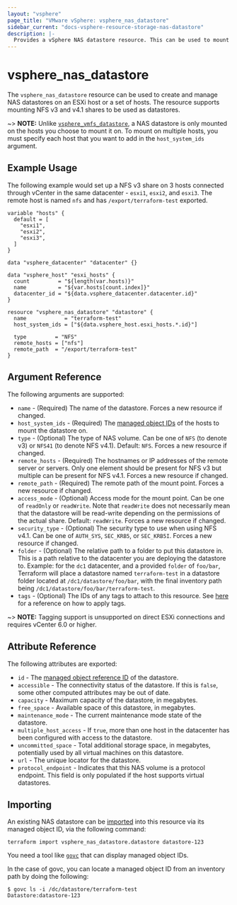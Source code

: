 ```yaml
---
layout: "vsphere"
page_title: "VMware vSphere: vsphere_nas_datastore"
sidebar_current: "docs-vsphere-resource-storage-nas-datastore"
description: |-
  Provides a vSphere NAS datastore resource. This can be used to mount a NFS share as a datastore on a host.
---
```


# vsphere\_nas\_datastore

The `vsphere_nas_datastore` resource can be used to create and manage NAS
datastores on an ESXi host or a set of hosts. The resource supports mounting
NFS v3 and v4.1 shares to be used as datastores.

~> **NOTE:** Unlike [`vsphere_vmfs_datastore`][resource-vmfs-datastore], a NAS
datastore is only mounted on the hosts you choose to mount it on. To mount on
multiple hosts, you must specify each host that you want to add in the
`host_system_ids` argument.

[resource-vmfs-datastore]: /docs/providers/vsphere/r/vmfs_datastore.html

## Example Usage

The following example would set up a NFS v3 share on 3 hosts connected through
vCenter in the same datacenter - `esxi1`, `esxi2`, and `esxi3`. The remote host
is named `nfs` and has `/export/terraform-test` exported.

```hcl
variable "hosts" {
  default = [
    "esxi1",
    "esxi2",
    "esxi3",
  ]
}

data "vsphere_datacenter" "datacenter" {}

data "vsphere_host" "esxi_hosts" {
  count         = "${length(var.hosts)}"
  name          = "${var.hosts[count.index]}"
  datacenter_id = "${data.vsphere_datacenter.datacenter.id}"
}

resource "vsphere_nas_datastore" "datastore" {
  name            = "terraform-test"
  host_system_ids = ["${data.vsphere_host.esxi_hosts.*.id}"]

  type         = "NFS"
  remote_hosts = ["nfs"]
  remote_path  = "/export/terraform-test"
}
```

## Argument Reference

The following arguments are supported:

* `name` - (Required) The name of the datastore. Forces a new resource if
  changed.
* `host_system_ids` - (Required) The [managed object IDs][docs-about-morefs] of
  the hosts to mount the datastore on.
* `type` - (Optional) The type of NAS volume. Can be one of `NFS` (to denote
  v3) or `NFS41` (to denote NFS v4.1). Default: `NFS`. Forces a new resource if
  changed.
* `remote_hosts` - (Required) The hostnames or IP addresses of the remote
  server or servers. Only one element should be present for NFS v3 but multiple
  can be present for NFS v4.1. Forces a new resource if changed.
* `remote_path` - (Required) The remote path of the mount point. Forces a new
  resource if changed.
* `access_mode` - (Optional) Access mode for the mount point. Can be one of
  `readOnly` or `readWrite`. Note that `readWrite` does not necessarily mean
  that the datastore will be read-write depending on the permissions of the
  actual share. Default: `readWrite`. Forces a new resource if changed.
* `security_type` - (Optional) The security type to use when using NFS v4.1.
  Can be one of `AUTH_SYS`, `SEC_KRB5`, or `SEC_KRB5I`. Forces a new resource
  if changed.
* `folder` - (Optional) The relative path to a folder to put this datastore in.
  This is a path relative to the datacenter you are deploying the datastore to.
  Example: for the `dc1` datacenter, and a provided `folder` of `foo/bar`,
  Terraform will place a datastore named `terraform-test` in a datastore folder
  located at `/dc1/datastore/foo/bar`, with the final inventory path being
  `/dc1/datastore/foo/bar/terraform-test`.
* `tags` - (Optional) The IDs of any tags to attach to this resource. See
  [here][docs-applying-tags] for a reference on how to apply tags.

[docs-applying-tags]: /docs/providers/vsphere/r/tag.html#using-tags-in-a-supported-resource
[docs-about-morefs]: /docs/providers/vsphere/index.html#use-of-managed-object-references-by-the-vsphere-provider

~> **NOTE:** Tagging support is unsupported on direct ESXi connections and
requires vCenter 6.0 or higher.

## Attribute Reference

The following attributes are exported:

* `id` - The [managed object reference ID][docs-about-morefs] of the datastore.
* `accessible` - The connectivity status of the datastore. If this is `false`,
  some other computed attributes may be out of date.
* `capacity` - Maximum capacity of the datastore, in megabytes.
* `free_space` - Available space of this datastore, in megabytes.
* `maintenance_mode` - The current maintenance mode state of the datastore.
* `multiple_host_access` - If `true`, more than one host in the datacenter has
  been configured with access to the datastore.
* `uncommitted_space` - Total additional storage space, in megabytes,
  potentially used by all virtual machines on this datastore.
* `url` - The unique locator for the datastore.
* `protocol_endpoint` - Indicates that this NAS volume is a protocol endpoint.
  This field is only populated if the host supports virtual datastores. 

## Importing

An existing NAS datastore can be [imported][docs-import] into this resource via
its managed object ID, via the following command:

[docs-import]: https://www.terraform.io/docs/import/index.html

```
terraform import vsphere_nas_datastore.datastore datastore-123
```

You need a tool like [`govc`][ext-govc] that can display managed object IDs.

[ext-govc]: https://github.com/vmware/govmomi/tree/master/govc

In the case of govc, you can locate a managed object ID from an inventory path
by doing the following:

```
$ govc ls -i /dc/datastore/terraform-test
Datastore:datastore-123
```
